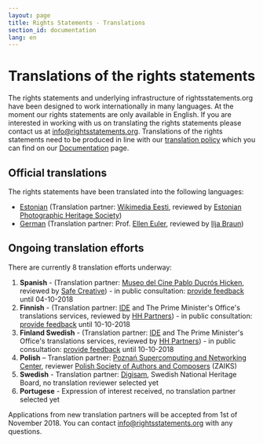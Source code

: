 ```yaml
---
layout: page
title: Rights Statements - Translations
section_id: documentation
lang: en
---
```


# Translations of the rights statements

The rights statements and underlying infrastructure of rightsstatements.org have been designed to work internationally in many languages. At the moment our rights statements are only available in English. If you are interested in working with us on translating the rights statements please contact us at [info@rightsstatements.org](mailto:info@rightsstatements.org). Translations of the rights statements need to be produced in line with our [translation policy](/en/documentation/translation-policy/) which you can find on our [Documentation](/en/documentation/) page.

<div class="box">

## Official translations

The rights statements have been translated into the following languages:

* [Estonian](http://rightsstatements.org/page/1.0/?language=et) (Translation partner: [Wikimedia Eesti](https://ee.wikimedia.org/wiki/Esileht), reviewed by [Estonian Photographic Heritage Society](http://fotoparand.org.ee/wp/eng/))
* [German](http://rightsstatements.org/page/1.0/?language=de) (Translation partner: Prof. [Ellen Euler](https://www.fh-potsdam.de/studieren/fachbereiche/informationswissenschaften/personen/lehrende/detailansicht/person-action/ellen-euler/show/Person/), reviewed by [Ilja Braun](http://iljabraun.de/))

## Ongoing translation efforts

There are currently 8 translation efforts underway:

1. **Spanish** - (Translation partner: [Museo del Cine Pablo Ducrós Hicken](http://museodelcineba.org/), reviewed by [Safe Creative](https://www.safecreative.org/)) - in public consultation: [provide feedback](https://docs.google.com/document/d/1wzPVyHAFO4Uke_fVSlQfZtG-mQAHQFcE2PaM86TRweU/edit#) until 04-10-2018
2. **Finnish** -  (Translation partner: [IDE](http://ide.fi/english/index.php?file=kop1.php) and The Prime Minister's Office's translations services, reviewed by [HH Partners](https://www.hhpartners.fi/en/)) - in public consultation:  [provide feedback](https://docs.google.com/document/d/1qTEnStsN5Q8xYYfSKeI3Lu38gqW9SV148Y-mf_mlzvU/edit?usp=sharing) until 10-10-2018
3. **Finland Swedish** - (Translation partner: [IDE](http://ide.fi/english/index.php?file=kop1.php) and The Prime Minister's Office's translations services, reviewed by [HH Partners](https://www.hhpartners.fi/en/)) - in public consultation:  [provide feedback](https://docs.google.com/document/d/1tQ3gxZaN_M6hypI2YZiGJB5gmWfde_9gLHeBy-cqGH4/edit?usp=sharing) until 10-10-2018
4. **Polish** – Translation partner: [Poznań Supercomputing and Networking Center](http://www.man.poznan.pl/online/en/), reviewer [Polish Society of Authors and Composers](https://www.zaiks.org.pl/) (ZAIKS)
5. **Swedish** - Translation partner: [Digisam](http://www.digisam.se/?lang=en), Swedish National Heritage Board, no translation reviewer selected yet
6. **Portugese** -  Expression of interest received, no translation partner selected yet

Applications from new translation partners will be accepted from 1st of November 2018. You can contact [info@rightsstatements.org](mailto:info@rightsstatements.org) with any questions.
</div>
